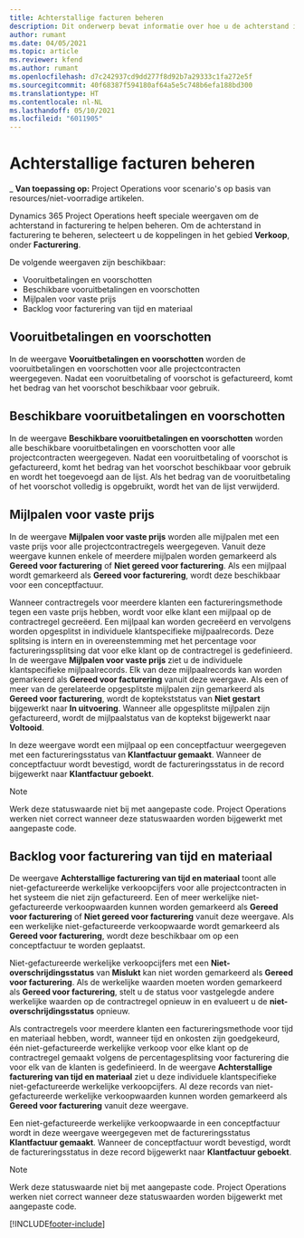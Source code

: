 ```yaml
---
title: Achterstallige facturen beheren
description: Dit onderwerp bevat informatie over hoe u de achterstand in facturering in Project Operations kunt weergeven en ermee kunt werken.
author: rumant
ms.date: 04/05/2021
ms.topic: article
ms.reviewer: kfend
ms.author: rumant
ms.openlocfilehash: d7c242937cd9dd277f8d92b7a29333c1fa272e5f
ms.sourcegitcommit: 40f68387f594180af64a5e5c748b6efa188bd300
ms.translationtype: HT
ms.contentlocale: nl-NL
ms.lasthandoff: 05/10/2021
ms.locfileid: "6011905"
---
```

# <a name="manage-billing-backlog"></a>Achterstallige facturen beheren

_ **Van toepassing op:** Project Operations voor scenario's op basis van resources/niet-voorradige artikelen.

Dynamics 365 Project Operations heeft speciale weergaven om de achterstand in facturering te helpen beheren. Om de achterstand in facturering te beheren, selecteert u de koppelingen in het gebied **Verkoop**, onder **Facturering**. 

De volgende weergaven zijn beschikbaar:

- Vooruitbetalingen en voorschotten
- Beschikbare vooruitbetalingen en voorschotten
- Mijlpalen voor vaste prijs
- Backlog voor facturering van tijd en materiaal

## <a name="retainers-and-advances"></a>Vooruitbetalingen en voorschotten

In de weergave **Vooruitbetalingen en voorschotten** worden de vooruitbetalingen en voorschotten voor alle projectcontracten weergegeven. Nadat een vooruitbetaling of voorschot is gefactureerd, komt het bedrag van het voorschot beschikbaar voor gebruik.

## <a name="available-retainers-and-advances"></a>Beschikbare vooruitbetalingen en voorschotten

In de weergave **Beschikbare vooruitbetalingen en voorschotten** worden alle beschikbare vooruitbetalingen en voorschotten voor alle projectcontracten weergegeven. Nadat een vooruitbetaling of voorschot is gefactureerd, komt het bedrag van het voorschot beschikbaar voor gebruik en wordt het toegevoegd aan de lijst. Als het bedrag van de vooruitbetaling of het voorschot volledig is opgebruikt, wordt het van de lijst verwijderd.

## <a name="fixed-price-milestones"></a>Mijlpalen voor vaste prijs

In de weergave **Mijlpalen voor vaste prijs** worden alle mijlpalen met een vaste prijs voor alle projectcontractregels weergegeven. Vanuit deze weergave kunnen enkele of meerdere mijlpalen worden gemarkeerd als **Gereed voor facturering** of **Niet gereed voor facturering**.​ Als een mijlpaal wordt gemarkeerd als **Gereed voor facturering**, wordt deze beschikbaar voor een conceptfactuur.

Wanneer contractregels voor meerdere klanten een factureringsmethode tegen een vaste prijs hebben, wordt voor elke klant een mijlpaal op de contractregel gecreëerd. Een mijlpaal kan worden gecreëerd en vervolgens worden opgesplitst in individuele klantspecifieke mijlpaalrecords. Deze splitsing is intern en in overeenstemming met het percentage voor factureringssplitsing dat voor elke klant op de contractregel is gedefinieerd. In de weergave **Mijlpalen voor vaste prijs** ziet u de individuele klantspecifieke mijlpaalrecords. Elk van deze mijlpaalrecords kan worden gemarkeerd als **Gereed voor facturering** vanuit deze weergave. Als een of meer van de gerelateerde opgesplitste mijlpalen zijn gemarkeerd als **Gereed voor facturering**, wordt de koptekststatus van **Niet gestart** bijgewerkt naar **In uitvoering**​. Wanneer alle opgesplitste mijlpalen zijn gefactureerd, wordt de mijlpaalstatus van de koptekst bijgewerkt naar **Voltooid**​.

In deze weergave wordt een mijlpaal op een conceptfactuur weergegeven met een factureringsstatus van **Klantfactuur gemaakt**. Wanneer de conceptfactuur wordt bevestigd, wordt de factureringsstatus in de record bijgewerkt naar **Klantfactuur geboekt**. 

> [!NOTE] 
> Werk deze statuswaarde niet bij met aangepaste code. Project Operations werken niet correct wanneer deze statuswaarden worden bijgewerkt met aangepaste code.

## <a name="time-and-material-billing-backlog"></a>Backlog voor facturering van tijd en materiaal

De weergave **Achterstallige facturering van tijd en materiaal** toont alle niet-gefactureerde werkelijke verkoopcijfers voor alle projectcontracten in het systeem die niet zijn gefactureerd. Een of meer werkelijke niet-gefactureerde verkoopwaarden kunnen worden gemarkeerd als **Gereed voor facturering** of **Niet gereed voor facturering** vanuit deze weergave. Als een werkelijke niet-gefactureerde verkoopwaarde wordt gemarkeerd als **Gereed voor facturering**, wordt deze beschikbaar om op een conceptfactuur te worden geplaatst.

Niet-gefactureerde werkelijke verkoopcijfers met een **Niet-overschrijdingsstatus** van **Mislukt** kan niet worden gemarkeerd als **Gereed voor facturering**. Als de werkelijke waarden moeten worden gemarkeerd als **Gereed voor facturering**, stelt u de status voor vastgelegde andere werkelijke waarden op de contractregel opnieuw in en evalueert u de **niet-overschrijdingsstatus** opnieuw.

Als contractregels voor meerdere klanten een factureringsmethode voor tijd en materiaal hebben, wordt, wanneer tijd en onkosten zijn goedgekeurd, één niet-gefactureerde werkelijke verkoop voor elke klant op de contractregel gemaakt volgens de percentagesplitsing voor facturering die voor elk van de klanten is gedefinieerd. In de weergave **Achterstallige facturering van tijd en materiaal** ziet u deze individuele klantspecifieke niet-gefactureerde werkelijke verkoopcijfers. Al deze records van niet-gefactureerde werkelijke verkoopwaarden kunnen worden gemarkeerd als **Gereed voor facturering** vanuit deze weergave.

Een niet-gefactureerde werkelijke verkoopwaarde in een conceptfactuur wordt in deze weergave weergegeven met de factureringsstatus **Klantfactuur gemaakt**​. Wanneer de conceptfactuur wordt bevestigd, wordt de factureringsstatus in deze record bijgewerkt naar **Klantfactuur geboekt**. 

> [!NOTE] 
> Werk deze statuswaarde niet bij met aangepaste code. Project Operations werken niet correct wanneer deze statuswaarden worden bijgewerkt met aangepaste code.


[!INCLUDE[footer-include](../includes/footer-banner.md)]
